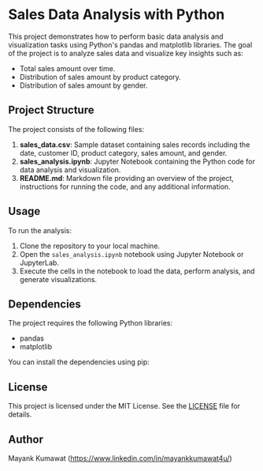 # Sales Data Analysis with Python

This project demonstrates how to perform basic data analysis and visualization tasks using Python's pandas and matplotlib libraries. The goal of the project is to analyze sales data and visualize key insights such as:

- Total sales amount over time.
- Distribution of sales amount by product category.
- Distribution of sales amount by gender.

## Project Structure

The project consists of the following files:

1. **sales_data.csv**: Sample dataset containing sales records including the date, customer ID, product category, sales amount, and gender.
2. **sales_analysis.ipynb**: Jupyter Notebook containing the Python code for data analysis and visualization.
3. **README.md**: Markdown file providing an overview of the project, instructions for running the code, and any additional information.

## Usage

To run the analysis:

1. Clone the repository to your local machine.
2. Open the `sales_analysis.ipynb` notebook using Jupyter Notebook or JupyterLab.
3. Execute the cells in the notebook to load the data, perform analysis, and generate visualizations.

## Dependencies

The project requires the following Python libraries:

- pandas
- matplotlib

You can install the dependencies using pip:


## License

This project is licensed under the MIT License. See the [LICENSE](LICENSE) file for details.

## Author

Mayank Kumawat (https://www.linkedin.com/in/mayankkumawat4u/)


